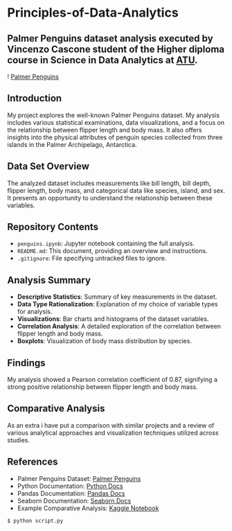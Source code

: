 # Principles-of-Data-Analytics

## Palmer Penguins dataset analysis executed by Vincenzo Cascone student of the Higher diploma course in Science in Data Analytics at [ATU](https://www.atu.ie/).

! [Palmer Penguins](https://allisonhorst.github.io/palmerpenguins/reference/figures/lter_penguins.png) 

## Introduction
My project explores the well-known Palmer Penguins dataset. My analysis includes various statistical examinations, data visualizations, and a focus on the relationship between flipper length and body mass. It also offers insights into the physical attributes of penguin species collected from three islands in the Palmer Archipelago, Antarctica.

## Data Set Overview
The analyzed dataset includes measurements like bill length, bill depth, flipper length, body mass, and categorical data like species, island, and sex. It presents an opportunity to understand the relationship between these variables.

## Repository Contents
- `penguins.ipynb`: Jupyter notebook containing the full analysis.
- `README.md`: This document, providing an overview and instructions.
- `.gitignore`: File specifying untracked files to ignore.

## Analysis Summary
- **Descriptive Statistics**: Summary of key measurements in the dataset.
- **Data Type Rationalization**: Explanation of my choice of variable types for analysis.
- **Visualizations**: Bar charts and histograms of the dataset variables.
- **Correlation Analysis**: A detailed exploration of the correlation between flipper length and body mass.
- **Boxplots**: Visualization of body mass distribution by species.

## Findings
My analysis showed a Pearson correlation coefficient of 0.87, signifying a strong positive relationship between flipper length and body mass. 

## Comparative Analysis
As an extra i have put a comparison with similar projects and a review of various analytical approaches and visualization techniques utilized across studies.

## References
- Palmer Penguins Dataset: [Palmer Penguins](https://allisonhorst.github.io/palmerpenguins/)
- Python Documentation: [Python Docs](https://docs.python.org/3/)
- Pandas Documentation: [Pandas Docs](https://pandas.pydata.org/pandas-docs/stable/index.html)
- Seaborn Documentation: [Seaborn Docs](https://seaborn.pydata.org/)
- Example Comparative Analysis: [Kaggle Notebook](https://www.kaggle.com/code/gvamsi1999/correlation-between-flipper-length-and-body-mass)

```bash
$ python script.py
```